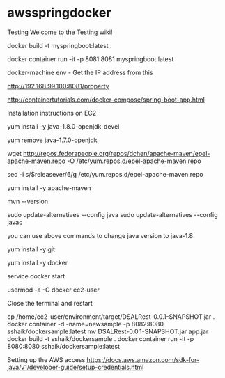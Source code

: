 # awsspringdocker

Testing
Welcome to the Testing wiki!

docker build -t myspringboot:latest .

docker container run -it -p 8081:8081 myspringboot:latest

docker-machine env - Get the IP address from this

http://192.168.99.100:8081/property

http://containertutorials.com/docker-compose/spring-boot-app.html

Installation instructions on EC2

yum install -y java-1.8.0-openjdk-devel

yum remove java-1.7.0-openjdk

wget http://repos.fedorapeople.org/repos/dchen/apache-maven/epel-apache-maven.repo -O /etc/yum.repos.d/epel-apache-maven.repo

sed -i s/$releasever/6/g /etc/yum.repos.d/epel-apache-maven.repo

yum install -y apache-maven

mvn --version

sudo update-alternatives --config java sudo update-alternatives --config javac

you can use above commands to change java version to java-1.8

yum install -y git

yum install -y docker

service docker start

usermod -a -G docker ec2-user

Close the terminal and restart


cp /home/ec2-user/environment/target/DSALRest-0.0.1-SNAPSHOT.jar .
 docker container -d -name=newsample -p 8082:8080 sshaik/dockersample:latest 
 mv DSALRest-0.0.1-SNAPSHOT.jar  app.jar
 docker build -t sshaik/dockersample .
 docker container run -it -p 8080:8080 sshaik/dockersample:latest


Setting up the AWS access 
https://docs.aws.amazon.com/sdk-for-java/v1/developer-guide/setup-credentials.html
